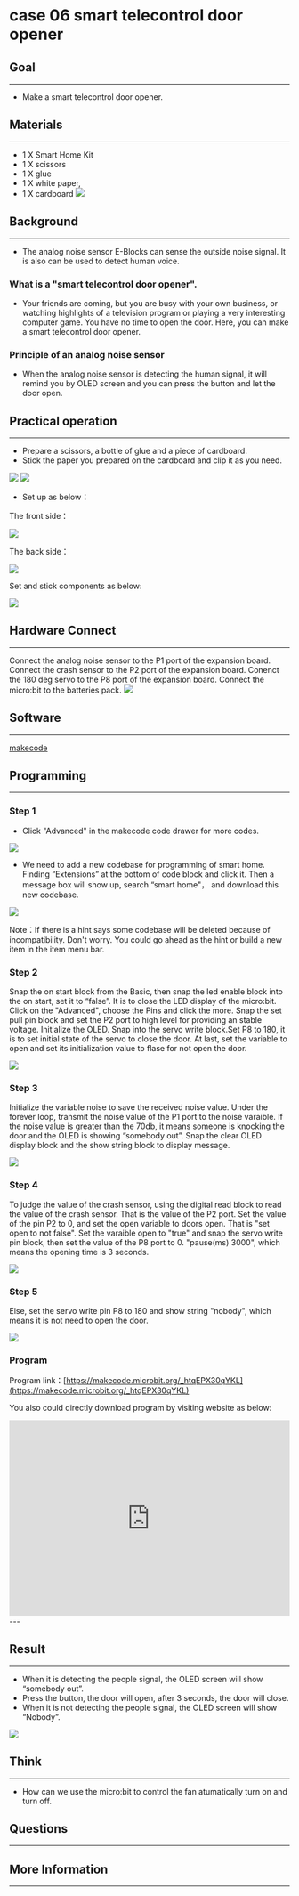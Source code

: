 # case 06 smart telecontrol door opener

## Goal
---

- Make a smart telecontrol door opener.

## Materials
---

- 1 X Smart Home Kit
- 1 X scissors
- 1 X glue
- 1 X white paper,
- 1 X cardboard
![](./images/NKJyemH.jpg)

## Background
---

- The analog noise sensor E-Blocks can sense the outside noise signal. It is also can be used to detect human voice.


### What is a "smart telecontrol door opener".

- Your friends are coming, but you are busy with your own business, or watching highlights of a television program or playing a very interesting computer game. You have no time to open the door. Here, you can make a smart telecontrol door opener.

### Principle of an analog noise sensor

- When the analog noise sensor is detecting the human signal, it will remind you by OLED screen and you can press the button and let the door open.


## Practical operation
---

- Prepare a scissors, a bottle of glue and a piece of cardboard.
- Stick the paper you prepared on the cardboard and clip it as you need.

![](./images/CKIwMbh.jpg)
![](./images/Svav9XC.jpg)

- Set up as below：

The front side：

![](./images/cHJ6Tup.jpg)


The back side：

![](./images/oTuc2q4.jpg)

Set and stick components as below:

![](./images/ztjY4AQ.jpg)


## Hardware Connect
---
Connect the analog noise sensor to the P1 port of the expansion board.
Connect the crash sensor to the P2 port of the expansion board.
Conenct the 180 deg servo to the P8 port of the expansion board.
Connect the micro:bit to the batteries pack.
![](./images/p6ZtIJS.jpg)

## Software
---
[makecode](https://makecode.microbit.org/#)
 

## Programming
---
### Step 1
- Click "Advanced" in the makecode code drawer for more codes.

![](./images/2qCyzQ7.png)

- We need to add a new codebase for programming of smart home. Finding “Extensions” at the bottom of code block and click it. Then a message box will show up, search “smart home"， and download this new codebase.

![](./images/OY706rv.png)

Note：If there is a hint says some codebase will be deleted because of incompatibility. Don't worry. You could go ahead as the hint or build a new item in the item menu bar.


### Step 2

Snap the on start block from the Basic, then snap the led enable block into the on start, set it to “false”. It is to close the LED display of the micro:bit.
Click on the "Advanced", choose the Pins and click the more. Snap the set pull pin block and set the P2 port to high level for providing an stable voltage.
Initialize the OLED.
Snap into the servo write block.Set P8 to 180, it is to set initial state of the servo to close the door.
At last, set the variable to open and set its initialization value to flase for not open the door.


![](./images/mOFgABB.png)

### Step 3
Initialize the variable noise to save the received noise value.
Under the forever loop, transmit the noise value of the P1 port to the noise varaible.
If the noise value is greater than the 70db, it means someone is knocking the door and the OLED is showing “somebody out”.
Snap the clear OLED display block and the show string block to display message.

![](./images/OPIJLUx.png)

### Step 4
To judge the value of the crash sensor, using the digital read block to read the value of the crash sensor. That is the value of the P2 port.
Set the value of the pin P2 to 0, and set the open variable to doors open. That is "set open to not false".
Set the varaible open to "true" and snap the servo write pin block, then set the value of the P8 port to 0.
"pause(ms) 3000", which means the opening time is 3 seconds.

![](./images/tvZETjX.png)

### Step 5

Else, set the servo write pin P8 to 180 and show string "nobody", which means it is not need to open the door.

![](./images/bXXcwA7.png)

### Program

Program link：[https://makecode.microbit.org/_htqEPX30qYKL](https://makecode.microbit.org/_htqEPX30qYKL)

You also could directly download program by visiting website as below:

<div style="position:relative;height:0;padding-bottom:70%;overflow:hidden;"><iframe style="position:absolute;top:0;left:0;width:100%;height:100%;" src="https://makecode.microbit.org/#pub:_htqEPX30qYKL" frameborder="0" sandbox="allow-popups allow-forms allow-scripts allow-same-origin"></iframe></div>  
---

## Result
---

- When it is detecting the people signal, the OLED screen will show “somebody out”.
- Press the button, the door will open, after 3 seconds, the door will close.
- When it is not detecting the people signal, the OLED screen will show “Nobody”.

![](./images/ioUPGkB.gif)

## Think
---

- How can we use the micro:bit to control the fan atumatically turn on and turn off.


## Questions
---


## More Information  
---

